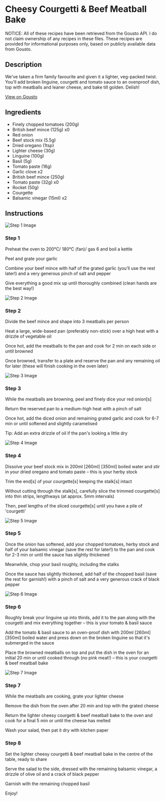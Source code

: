 # Cheesy Courgetti & Beef Meatball Bake

NOTICE: All of these recipes have been retrieved from the Gousto API. I do not claim ownership of any recipes in these files. These recipes are provided for informational purposes only, based on publicly available data from Gousto.

## Description

We've taken a firm family favourite and given it a lighter, veg-packed twist. You'll add broken linguine, courgetti and tomato sauce to an ovenproof dish, top with meatballs and leaner cheese, and bake till golden. Delish!  

[View on Gousto](https://www.gousto.co.uk/recipes/cookbook/lighter-cheesy-courgetti-beef-meatball-bake)

## Ingredients

- Finely chopped tomatoes (200g)
- British beef mince (125g) x0
- Red onion
- Beef stock mix (5.5g)
- Dried oregano (1tsp)
- Lighter cheese (30g)
- Linguine (100g)
- Basil (5g)
- Tomato paste (16g)
- Garlic clove x2
- British beef mince (250g)
- Tomato paste (32g) x0
- Rocket (50g)
- Courgette
- Balsamic vinegar (15ml) x2

## Instructions

![Step 1 Image](https://production-media.gousto.co.uk/cms/recipe-step-image/Step-1-1656259918370-x200.jpg)

### Step 1

Preheat the oven to 200°C/ 180°C (fan)/ gas 6 and boil a kettle

Peel and grate your garlic

Combine your beef mince with half of the grated garlic (you’ll use the rest later!) and a very generous pinch of salt and pepper

Give everything a good mix up until thoroughly combined (clean hands are the best way!)

![Step 2 Image](https://production-media.gousto.co.uk/cms/recipe-step-image/step-2-1656259926387-x200.jpg)

### Step 2

Divide the beef mince and shape into 3 meatballs per person

Heat a large, wide-based pan (preferably non-stick) over a high heat with a drizzle of vegetable oil

Once hot, add the meatballs to the pan and cook for 2 min on each side or until browned

Once browned, transfer to a plate and reserve the pan and any remaining oil for later (these will finish cooking in the oven later)

![Step 3 Image](https://production-media.gousto.co.uk/cms/recipe-step-image/step-3-1656259930874-x200.jpg)

### Step 3

While the meatballs are browning, peel and finely dice your red onion[s]

Return the reserved pan to a medium-high heat with a pinch of salt

Once hot, add the diced onion and remaining grated garlic and cook for 6-7 min or until softened and slightly caramelised

Tip: Add an extra drizzle of oil if the pan's looking a little dry

![Step 4 Image](https://production-media.gousto.co.uk/cms/recipe-step-image/step-4-1656259935160-x200.jpg)

### Step 4

Dissolve your beef stock mix in 200ml<span class="text-danger"> <span class="text-purple">[260ml]</span> [350ml] </span>boiled water and stir in your dried oregano and tomato paste – this is your herby stock

Trim the end[s] of your courgette[s] keeping the stalk[s] intact

Without cutting through the stalk[s], carefully slice the trimmed courgette[s] into thin strips, lengthways (at approx. 5mm intervals)

Then, peel lengths of the sliced courgette[s]<span class="text-danger"> </span>until you have a pile of 'courgetti'

![Step 5 Image](https://production-media.gousto.co.uk/cms/recipe-step-image/step-5-1656259940863-x200.jpg)

### Step 5

Once the onion has softened, add your chopped tomatoes, herby stock and half of your balsamic vinegar (save the rest for later!) to the pan and cook for 2-3 min or until the sauce has slightly thickened

Meanwhile, chop your basil roughly, including the stalks

Once the sauce has slightly thickened, add half of the chopped basil (save the rest for garnish!) with a pinch of salt and a very generous crack of black pepper

![Step 6 Image](https://production-media.gousto.co.uk/cms/recipe-step-image/step-6-1656259945446-x200.jpg)

### Step 6

Roughly break your linguine up into thirds, add it to the pan along with the courgetti and mix everything together – this is your tomato & basil sauce

Add the tomato & basil sauce to an oven-proof dish with 200ml<span class="text-purple"> [260ml]</span> <span class="text-danger">[350ml]</span> boiled water and press down on the broken linguine so that it's submerged in the sauce

Place the browned meatballs on top and put the dish in the oven for an initial 20 min or until cooked through (no pink meat!) – this is your courgetti & beef meatball bake

![Step 7 Image](https://production-media.gousto.co.uk/cms/recipe-step-image/step-7-1656259950388-x200.jpg)

### Step 7

While the meatballs are cooking, grate your lighter cheese

Remove the dish from the oven after 20 min and top with the grated cheese

Return the lighter cheesy courgetti & beef meatball bake to the oven and cook for a final 5 min or until the cheese has melted

Wash your salad, then pat it dry with kitchen paper

### Step 8

Set the lighter cheesy courgetti & beef meatball bake in the centre of the table, ready to share

Serve the salad to the side, dressed with the remaining balsamic vinegar, a drizzle of olive oil and a crack of black pepper

Garnish with the remaining chopped basil

Enjoy!

